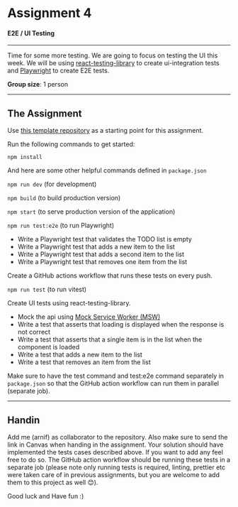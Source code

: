 # Assignment 4

#### E2E / UI Testing

---

Time for some more testing. We are going to focus on testing the UI this week. We will be using [react-testing-library](https://testing-library.com/docs/react-testing-library/intro/) to create ui-integration tests and [Playwright](ttps://playwright.dev/) to create E2E tests.

**Group size**: 1 person

---

## The Assignment
Use [this template repository](https://github.com/arnif/assignment-4-2025) as a starting point for this assignment.

Run the following commands to get started:

`npm install`

And here are some other helpful commands defined in `package.json`

`npm run dev` (for development)

`npm build` (to build production version)

`npm start` (to serve production version of the application)

`npm run test:e2e` (to run Playwright)

- Write a Playwright test that validates the TODO list is empty
- Write a Playwright test that adds a new item to the list
- Write a Playwright test that adds a second item to the list
- Write a Playwright test that removes one item from the list

Create a GitHub actions workflow that runs these tests on every push.

`npm run test` (to run vitest)

Create UI tests using react-testing-library.

- Mock the api using [Mock Service Worker (MSW)](https://GitHub.com/mswjs/msw)
- Write a test that asserts that loading is displayed when the response is not correct
- Write a test that asserts that a single item is in the list when the <Home /> component is loaded
- Write a test that adds a new item to the list
- Write a test that removes an item from the list

Make sure to have the test command and test:e2e command separately in `package.json` so that the GitHub action workflow can run them in parallel (separate job).

---

## Handin

Add me (arnif) as collaborator to the repository. Also make sure to send the link in Canvas when handing in the assignment.
Your solution should have implemented the tests cases described above. If you want to add any feel free to do so. The GitHub action workflow should be running these tests in a separate job (please note only running tests is required, linting, prettier etc were taken care of in previous assignments, but you are welcome to add them to this project as well 😊).

Good luck and Have fun :)
